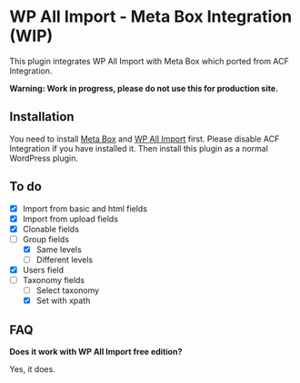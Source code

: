 # WP All Import - Meta Box Integration (WIP)

This plugin integrates WP All Import with Meta Box which ported from ACF Integration.

**Warning: Work in progress, please do not use this for production site.**

## Installation

You need to install [Meta Box](https://wordpress.org/plugins/meta-box/) and [WP All Import](https://wordpress.org/plugins/wp-all-import/) first.
Please disable ACF Integration if you have installed it.
Then install this plugin as a normal WordPress plugin.

## To do
- [x] Import from basic and html fields
- [x] Import from upload fields
- [x] Clonable fields
- [ ] Group fields
    - [x] Same levels
    - [ ] Different levels
- [x] Users field
- [ ] Taxonomy fields
    - [ ] Select taxonomy
    - [x] Set with xpath

## FAQ
**Does it work with WP All Import free edition?** 

Yes, it does.
